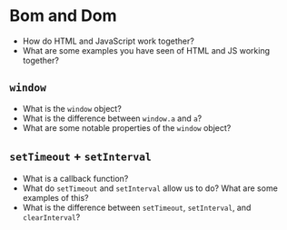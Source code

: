 # Bom and Dom

- How do HTML and JavaScript work together?
- What are some examples you have seen of HTML and JS working together?

## `window`

- What is the `window` object?
- What is the difference between `window.a` and `a`?
- What are some notable properties of the `window` object?

## `setTimeout` + `setInterval`

- What is a callback function?
- What do `setTimeout` and `setInterval` allow us to do? What are some examples
  of this?
- What is the difference between `setTimeout`, `setInterval`, and `clearInterval`?
